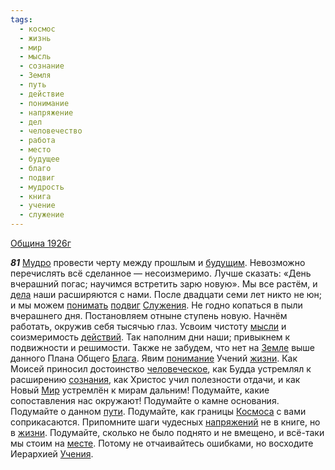 ```yaml
---
tags:
  - космос
  - жизнь
  - мир
  - мысль
  - сознание
  - Земля
  - путь
  - действие
  - понимание
  - напряжение
  - дел
  - человечество
  - работа
  - место
  - будущее
  - благо
  - подвиг
  - мудрость
  - книга
  - учение
  - служение
---
```


[Община 1926г](https://127.0.0.1:4002/agni/1926)

___81___
[Мудро](../../../tags/#мудрость) провести черту между прошлым и [будущим](../../../tags/#будущее). Невозможно перечислять всё сделанное — несоизмеримо. Лучше сказать: «День вчерашний погас; научимся встретить зарю новую». Мы все растём, и [дела](../../../tags/#дел) наши расширяются с нами. После двадцати семи лет никто не юн; и мы можем [понимать](../../../tags/#[понимание](../../../tags/#понимание)) [подвиг](../../../tags/#подвиг) [Служения](../../../tags/#служение). Не годно копаться в пыли вчерашнего дня. Постановляем отныне ступень новую. Начнём работать, окружив себя тысячью глаз. Усвоим чистоту [мысли](../../../tags/#мысль) и соизмеримость [действий](../../../tags/#действие). Так наполним дни наши; привыкнем к подвижности и решимости. Также не забудем, что нет на [Земле](../../../tags/#Земля) выше данного Плана Общего [Блага](../../../tags/#благо). Явим [понимание](../../../tags/#понимание) Учений [жизни](../../../tags/#жизнь). Как Моисей приносил достоинство [человеческое](../../../tags/#человечество), как Будда устремлял к расширению [сознания](../../../tags/#сознание), как Христос учил полезности отдачи, и как Новый [Мир](../../../tags/#[мир](../../../tags/#мир)) устремлён к мирам дальним! Подумайте, какие сопоставления нас окружают! Подумайте о камне основания. Подумайте о данном [пути](../../../tags/#путь). Подумайте, как границы [Космоса](../../../tags/#космос) с вами соприкасаются. Припомните шаги чудесных [напряжений](../../../tags/#напряжение) не в книге, но в [жизни](../../../tags/#жизнь). Подумайте, сколько не было поднято и не вмещено, и всё-таки мы стоим на [месте](../../../tags/#место). Потому не отчаивайтесь ошибками, но восходите Иерархией [Учения](../../../tags/#учение).   

